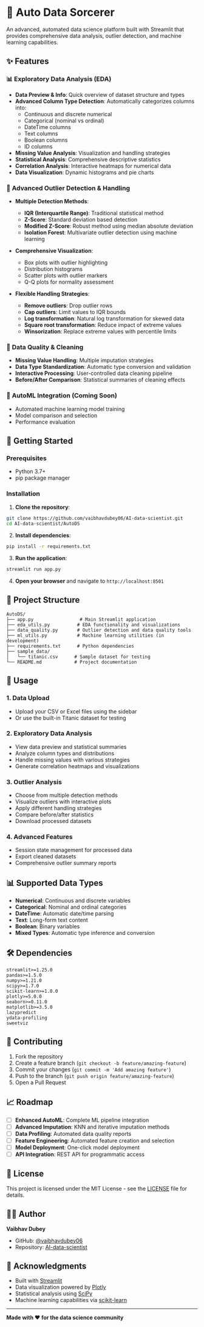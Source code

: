 # 🔮 Auto Data Sorcerer

An advanced, automated data science platform built with Streamlit that provides comprehensive data analysis, outlier detection, and machine learning capabilities.

## ✨ Features

### 📊 **Exploratory Data Analysis (EDA)**
- **Data Preview & Info**: Quick overview of dataset structure and types
- **Advanced Column Type Detection**: Automatically categorizes columns into:
  - Continuous and discrete numerical
  - Categorical (nominal vs ordinal)
  - DateTime columns
  - Text columns
  - Boolean columns
  - ID columns
- **Missing Value Analysis**: Visualization and handling strategies
- **Statistical Analysis**: Comprehensive descriptive statistics
- **Correlation Analysis**: Interactive heatmaps for numerical data
- **Data Visualization**: Dynamic histograms and pie charts

### 🎯 **Advanced Outlier Detection & Handling**
- **Multiple Detection Methods**:
  - **IQR (Interquartile Range)**: Traditional statistical method
  - **Z-Score**: Standard deviation based detection
  - **Modified Z-Score**: Robust method using median absolute deviation
  - **Isolation Forest**: Multivariate outlier detection using machine learning

- **Comprehensive Visualization**:
  - Box plots with outlier highlighting
  - Distribution histograms
  - Scatter plots with outlier markers
  - Q-Q plots for normality assessment

- **Flexible Handling Strategies**:
  - **Remove outliers**: Drop outlier rows
  - **Cap outliers**: Limit values to IQR bounds
  - **Log transformation**: Natural log transformation for skewed data
  - **Square root transformation**: Reduce impact of extreme values
  - **Winsorization**: Replace extreme values with percentile limits

### 🧹 **Data Quality & Cleaning**
- **Missing Value Handling**: Multiple imputation strategies
- **Data Type Standardization**: Automatic type conversion and validation
- **Interactive Processing**: User-controlled data cleaning pipeline
- **Before/After Comparison**: Statistical summaries of cleaning effects

### 🤖 **AutoML Integration** (Coming Soon)
- Automated machine learning model training
- Model comparison and selection
- Performance evaluation

## 🚀 Getting Started

### Prerequisites
- Python 3.7+
- pip package manager

### Installation

1. **Clone the repository**:
```bash
git clone https://github.com/vaibhavdubey06/AI-data-scientist.git
cd AI-data-scientist/AutoDS
```

2. **Install dependencies**:
```bash
pip install -r requirements.txt
```

3. **Run the application**:
```bash
streamlit run app.py
```

4. **Open your browser** and navigate to `http://localhost:8501`

## 📁 Project Structure

```
AutoDS/
├── app.py                 # Main Streamlit application
├── eda_utils.py          # EDA functionality and visualizations
├── data_quality.py       # Outlier detection and data quality tools
├── ml_utils.py           # Machine learning utilities (in development)
├── requirements.txt      # Python dependencies
├── sample_data/
│   └── titanic.csv      # Sample dataset for testing
└── README.md            # Project documentation
```

## 🔧 Usage

### 1. **Data Upload**
- Upload your CSV or Excel files using the sidebar
- Or use the built-in Titanic dataset for testing

### 2. **Exploratory Data Analysis**
- View data preview and statistical summaries
- Analyze column types and distributions
- Handle missing values with various strategies
- Generate correlation heatmaps and visualizations

### 3. **Outlier Analysis**
- Choose from multiple detection methods
- Visualize outliers with interactive plots
- Apply different handling strategies
- Compare before/after statistics
- Download processed datasets

### 4. **Advanced Features**
- Session state management for processed data
- Export cleaned datasets
- Comprehensive outlier summary reports

## 📊 Supported Data Types

- **Numerical**: Continuous and discrete variables
- **Categorical**: Nominal and ordinal categories
- **DateTime**: Automatic date/time parsing
- **Text**: Long-form text content
- **Boolean**: Binary variables
- **Mixed Types**: Automatic type inference and conversion

## 🛠️ Dependencies

```
streamlit>=1.25.0
pandas>=1.5.0
numpy>=1.21.0
scipy>=1.7.0
scikit-learn>=1.0.0
plotly>=5.0.0
seaborn>=0.11.0
matplotlib>=3.5.0
lazypredict
ydata-profiling
sweetviz
```

## 🤝 Contributing

1. Fork the repository
2. Create a feature branch (`git checkout -b feature/amazing-feature`)
3. Commit your changes (`git commit -m 'Add amazing feature'`)
4. Push to the branch (`git push origin feature/amazing-feature`)
5. Open a Pull Request

## 📈 Roadmap

- [ ] **Enhanced AutoML**: Complete ML pipeline integration
- [ ] **Advanced Imputation**: KNN and iterative imputation methods
- [ ] **Data Profiling**: Automated data quality reports
- [ ] **Feature Engineering**: Automated feature creation and selection
- [ ] **Model Deployment**: One-click model deployment
- [ ] **API Integration**: REST API for programmatic access

## 📝 License

This project is licensed under the MIT License - see the [LICENSE](LICENSE) file for details.

## 👨‍💻 Author

**Vaibhav Dubey**
- GitHub: [@vaibhavdubey06](https://github.com/vaibhavdubey06)
- Repository: [AI-data-scientist](https://github.com/vaibhavdubey06/AI-data-scientist)

## 🙏 Acknowledgments

- Built with [Streamlit](https://streamlit.io/)
- Data visualization powered by [Plotly](https://plotly.com/)
- Statistical analysis using [SciPy](https://scipy.org/)
- Machine learning capabilities via [scikit-learn](https://scikit-learn.org/)

---

**Made with ❤️ for the data science community**

